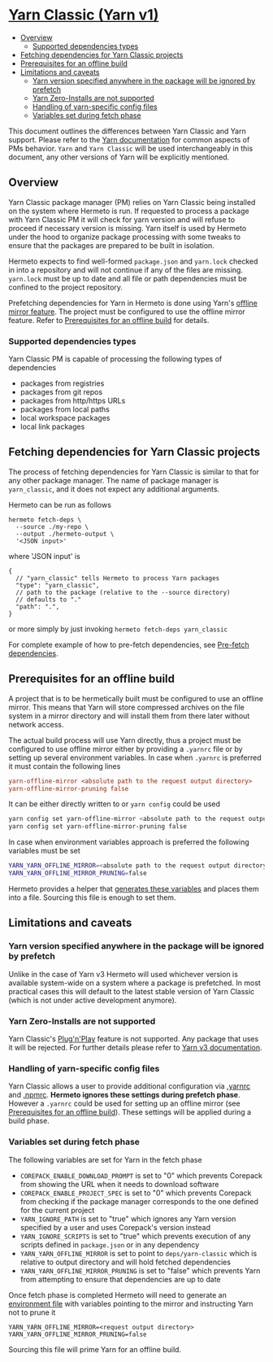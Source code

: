 # [Yarn Classic (Yarn v1)][]

- [Overview](#overview)
  - [Supported dependencies types](#supported-dependencies-types)
- [Fetching dependencies for Yarn Classic projects](#fetching-dependencies-for-yarn-classic-projects)
- [Prerequisites for an offline build](#prerequisites-for-an-offline-build)
- [Limitations and caveats](#limitations-and-caveats)
  - [Yarn version specified anywhere in the package will be ignored by prefetch](#yarn-version-specified-anywhere-in-the-package-will-be-ignored-by-prefetch)
  - [Yarn Zero-Installs are not supported](#yarn-zero-installs-are-not-supported)
  - [Handling of yarn-specific config files](#handling-of-yarn-specific-config-files)
  - [Variables set during fetch phase](#variables-set-during-fetch-phase)

This document outlines the differences between Yarn Classic and Yarn support.
Please refer to the [Yarn documentation][] for common aspects of PMs behavior.
`Yarn` and `Yarn Classic` will be used interchangeably in this document, any
other versions of Yarn will be explicitly mentioned.

## Overview

Yarn Classic package manager (PM) relies on Yarn Classic being installed on the
system where Hermeto is run. If requested to process a package with Yarn Classic
PM it will check for yarn version and will refuse to proceed if necessary
version is missing. Yarn itself is used by Hermeto under the hood to organize
package processing with some tweaks to ensure that the packages are prepared to
be built in isolation.

Hermeto expects to find well-formed `package.json` and `yarn.lock` checked in
into a repository and will not continue if any of the files are missing.
`yarn.lock` must be up to date and all file or path dependencies must be
confined to the project repository.

Prefetching dependencies for Yarn in Hermeto is done using Yarn's
[offline mirror feature][]. The project must be configured to use the offline mirror
feature. Refer to
[Prerequisites for an offline build](#prerequisites-for-an-offline-build)
for details.

### Supported dependencies types

Yarn Classic PM is capable of processing the following types of dependencies

- packages from registries
- packages from git repos
- packages from http/https URLs
- packages from local paths
- local workspace packages
- local link packages

## Fetching dependencies for Yarn Classic projects

The process of fetching dependencies for Yarn Classic is similar to that for any
other package manager. The name of package manager is `yarn_classic`, and it
does not expect any additional arguments.

Hermeto can be run as follows

```shell
hermeto fetch-deps \
  --source ./my-repo \
  --output ./hermeto-output \
  '<JSON input>'
```

where 'JSON input' is

```jsonc
{
  // "yarn_classic" tells Hermeto to process Yarn packages
  "type": "yarn_classic",
  // path to the package (relative to the --source directory)
  // defaults to "."
  "path": ".",
}
```

or more simply by just invoking `hermeto fetch-deps yarn_classic`

For complete example of how to pre-fetch dependencies, see [Pre-fetch dependencies][].

## Prerequisites for an offline build

A project that is to be hermetically built must be configured to use an offline
mirror. This means that Yarn will store compressed archives on the file system
in a mirror directory and will install them from there later without network
access.

The actual build process will use Yarn directly, thus a project must be
configured to use offline mirror either by providing a `.yarnrc` file or by
setting up several environment variables. In case when `.yarnrc` is preferred
it must contain the following lines

```ini
yarn-offline-mirror <absolute path to the request output directory>
yarn-offline-mirror-pruning false
```

It can be either directly written to or `yarn config` could be used

```bash
yarn config set yarn-offline-mirror <absolute path to the request output directory>
yarn config set yarn-offline-mirror-pruning false
```

In case when environment variables approach is preferred the following
variables must be set

```bash
YARN_YARN_OFFLINE_MIRROR=<absolute path to the request output directory>
YARN_YARN_OFFLINE_MIRROR_PRUNING=false
```

Hermeto provides a helper that [generates these variables][] and places them
into a file. Sourcing this file is enough to set them.

## Limitations and caveats

### Yarn version specified anywhere in the package will be ignored by prefetch

Unlike in the case of Yarn v3 Hermeto will used whichever version is available
system-wide on a system where a package is prefetched. In most practical cases
this will default to the latest stable version of Yarn Classic (which is not
under active development anymore).

### Yarn Zero-Installs are not supported

Yarn Classic's [Plug'n'Play][] feature is not supported. Any package that uses it
will be rejected. For further details please refer to [Yarn v3 documentation][].

### Handling of yarn-specific config files

Yarn Classic allows a user to provide additional configuration via [.yarnrc][]
and [.npmrc][]. **Hermeto ignores these settings during prefetch phase**.
However a `.yarnrc` could be used for setting up an offline mirror
(see [Prerequisites for an offline build](#prerequisites-for-an-offline-build)).
These settings will be applied during a build phase.

### Variables set during fetch phase

The following variables are set for Yarn in the fetch phase

- `COREPACK_ENABLE_DOWNLOAD_PROMPT` is set to "0" which prevents Corepack from
  showing the URL when it needs to download software
- `COREPACK_ENABLE_PROJECT_SPEC` is set to "0" which prevents Corepack from
  checking if the package manager corresponds to the one defined for the current
  project
- `YARN_IGNORE_PATH` is set to "true" which ignores any Yarn version specified
  by a user and uses Corepack's version instead
- `YARN_IGNORE_SCRIPTS` is set to "true" which prevents execution of any scripts
  defined in `package.json` or in any dependency
- `YARN_YARN_OFFLINE_MIRROR` is set to point to `deps/yarn-classic` which is
  relative to output directory and will hold fetched dependencies
- `YARN_YARN_OFFLINE_MIRROR_PRUNING` is set to "false" which prevents Yarn from
  attempting to ensure that dependencies are up to date

Once fetch phase is completed Hermeto will need to generate an
[environment file][] with variables pointing to the mirror and instructing
Yarn not to prune it

```shell
YARN_YARN_OFFLINE_MIRROR=<request output directory>
YARN_YARN_OFFLINE_MIRROR_PRUNING=false
```

Sourcing this file will prime Yarn for an offline build.

[environment file]: usage.md#generate-environment-variables-general
[generates these variables]: usage.md#generate-environment-variables-general
[Pre-fetch dependencies]: usage.md#pre-fetch-dependencies-general

[.npmrc]: https://classic.yarnpkg.com/en/docs/cli/cache#toc-change-the-cache-path-for-yarn
[.yarnrc]: https://classic.yarnpkg.com/lang/en/docs/yarnrc
[offline mirror feature]: https://classic.yarnpkg.com/blog/2016/11/24/offline-mirror
[Plug'n'Play]: https://classic.yarnpkg.com/en/docs/pnp
[Yarn Classic (Yarn v1)]: https://classic.yarnpkg.com
[Yarn documentation]: https://hermetoproject.github.io/hermeto/yarn
[Yarn v3 documentation]: https://github.com/hermetoproject/hermeto/blob/main/docs/yarn.md#dealing-with-yarn-zero-installs
